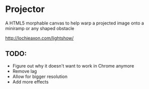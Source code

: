 # Projector

A HTML5 morphable canvas to help warp a projected image onto a miniramp or any shaped obstacle

http://lochieaxon.com/lightshow/

## TODO:

- Figure out why it doesn't want to work in Chrome anymore
- Remove lag
- Allow for bigger resolution
- Add more effects